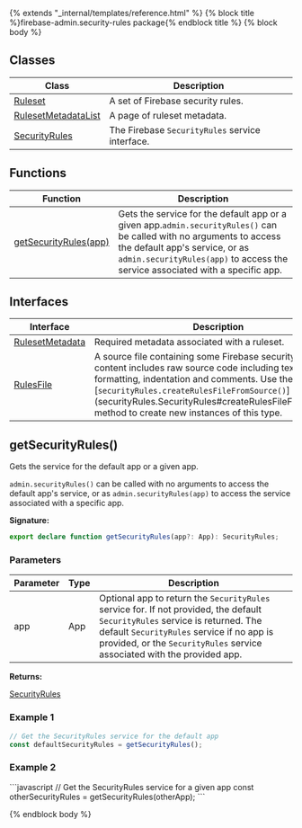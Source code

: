 {% extends "_internal/templates/reference.html" %}
{% block title %}firebase-admin.security-rules package{% endblock title %}
{% block body %}

## Classes

|  Class | Description |
|  --- | --- |
|  [Ruleset](./firebase-admin.security-rules.ruleset.md#ruleset_class) | A set of Firebase security rules. |
|  [RulesetMetadataList](./firebase-admin.security-rules.rulesetmetadatalist.md#rulesetmetadatalist_class) | A page of ruleset metadata. |
|  [SecurityRules](./firebase-admin.security-rules.securityrules.md#securityrules_class) | The Firebase <code>SecurityRules</code> service interface. |

## Functions

|  Function | Description |
|  --- | --- |
|  [getSecurityRules(app)](./firebase-admin.security-rules.md#getsecurityrules) | Gets the  service for the default app or a given app.<code>admin.securityRules()</code> can be called with no arguments to access the default app's  service, or as <code>admin.securityRules(app)</code> to access the  service associated with a specific app. |

## Interfaces

|  Interface | Description |
|  --- | --- |
|  [RulesetMetadata](./firebase-admin.security-rules.rulesetmetadata.md#rulesetmetadata_interface) | Required metadata associated with a ruleset. |
|  [RulesFile](./firebase-admin.security-rules.rulesfile.md#rulesfile_interface) | A source file containing some Firebase security rules. The content includes raw source code including text formatting, indentation and comments. Use the \[<code>securityRules.createRulesFileFromSource()</code>\](securityRules.SecurityRules\#createRulesFileFromSource) method to create new instances of this type. |

## getSecurityRules()

Gets the  service for the default app or a given app.

`admin.securityRules()` can be called with no arguments to access the default app's  service, or as `admin.securityRules(app)` to access the  service associated with a specific app.

<b>Signature:</b>

```typescript
export declare function getSecurityRules(app?: App): SecurityRules;
```

### Parameters

|  Parameter | Type | Description |
|  --- | --- | --- |
|  app | App | Optional app to return the <code>SecurityRules</code> service for. If not provided, the default <code>SecurityRules</code> service is returned.  The default <code>SecurityRules</code> service if no app is provided, or the <code>SecurityRules</code> service associated with the provided app. |

<b>Returns:</b>

[SecurityRules](./firebase-admin.security-rules.securityrules.md#securityrules_class)

### Example 1


```javascript
// Get the SecurityRules service for the default app
const defaultSecurityRules = getSecurityRules();

```

### Example 2

\`\`\`<!-- -->javascript // Get the SecurityRules service for a given app const otherSecurityRules = getSecurityRules(otherApp); \`\`\`

{% endblock body %}
